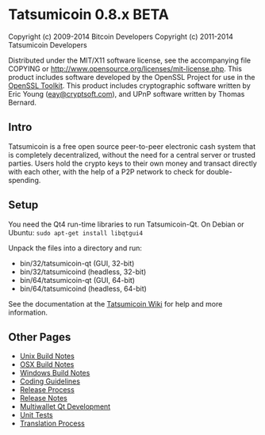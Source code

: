 Tatsumicoin 0.8.x BETA
====================

Copyright (c) 2009-2014 Bitcoin Developers
Copyright (c) 2011-2014 Tatsumicoin Developers

Distributed under the MIT/X11 software license, see the accompanying
file COPYING or http://www.opensource.org/licenses/mit-license.php.
This product includes software developed by the OpenSSL Project for use in the [OpenSSL Toolkit](http://www.openssl.org/). This product includes
cryptographic software written by Eric Young ([eay@cryptsoft.com](mailto:eay@cryptsoft.com)), and UPnP software written by Thomas Bernard.


Intro
---------------------
Tatsumicoin is a free open source peer-to-peer electronic cash system that is
completely decentralized, without the need for a central server or trusted
parties.  Users hold the crypto keys to their own money and transact directly
with each other, with the help of a P2P network to check for double-spending.


Setup
---------------------
You need the Qt4 run-time libraries to run Tatsumicoin-Qt. On Debian or Ubuntu:
	`sudo apt-get install libqtgui4`

Unpack the files into a directory and run:

- bin/32/tatsumicoin-qt (GUI, 32-bit)
- bin/32/tatsumicoind (headless, 32-bit)
- bin/64/tatsumicoin-qt (GUI, 64-bit)
- bin/64/tatsumicoind (headless, 64-bit)

See the documentation at the [Tatsumicoin Wiki](http://tatsumicoin.info)
for help and more information.


Other Pages
---------------------
- [Unix Build Notes](build-unix.md)
- [OSX Build Notes](build-osx.md)
- [Windows Build Notes](build-msw.md)
- [Coding Guidelines](coding.md)
- [Release Process](release-process.md)
- [Release Notes](release-notes.md)
- [Multiwallet Qt Development](multiwallet-qt.md)
- [Unit Tests](unit-tests.md)
- [Translation Process](translation_process.md)

